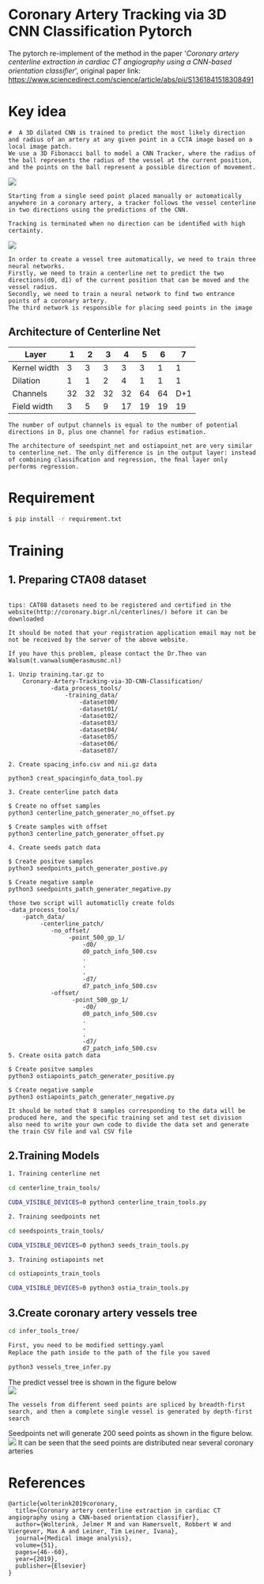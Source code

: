 # Coronary Artery Tracking via 3D CNN Classification Pytorch

The pytorch re-implement of the method in the paper '_Coronary artery centerline extraction in cardiac CT angiography using a CNN-based orientation classiﬁer_', original paper link: https://www.sciencedirect.com/science/article/abs/pii/S1361841518308491

# Key idea
```
#  A 3D dilated CNN is trained to predict the most likely direction and radius of an artery at any given point in a CCTA image based on a local image patch.
We use a 3D Fibonacci ball to model a CNN Tracker, where the radius of the ball represents the radius of the vessel at the current position, and the points on the ball represent a possible direction of movement.
```

![](./example_images/boll.jpg)

```
Starting from a single seed point placed manually or automatically anywhere in a coronary artery, a tracker follows the vessel centerline in two directions using the predictions of the CNN. 

Tracking is terminated when no direction can be identiﬁed with high certainty.
```
![](./example_images/cnn_tracker.png) 

```
In order to create a vessel tree automatically, we need to train three neural networks. 
Firstly, we need to train a centerline net to predict the two directions(d0, d1) of the current position that can be moved and the vessel radius. 
Secondly, we need to train a neural network to find two entrance points of a coronary artery. 
The third network is responsible for placing seed points in the image 
```
## Architecture of Centerline Net

|  Layer   | 1  | 2 |  3 | 4 | 5 | 6 | 7 |  
|  ----  | ----  | ---- | ---- | ---- | ---- | ---- | ---- |
| Kernel width  | 3 | 3 | 3 | 3 | 3 | 1 | 1 |
| Dilation  | 1 | 1 | 2 | 4 | 1 | 1 | 1 |
| Channels | 32 | 32 | 32 | 32 | 64 | 64 | D+1 |
| Field width | 3 | 5 | 9 | 17 | 19 | 19 | 19 |

```
The number of output channels is equal to the number of potential directions in D, plus one channel for radius estimation.

The architecture of seedspint_net and ostiapoint_net are very similar to centerline_net. The only difference is in the output layer: instead of combining classiﬁcation and regression, the ﬁnal layer only performs regression.
```

# Requirement
```bash
$ pip install -r requirement.txt
```
# Training

## 1. Preparing CTA08 dataset
``` 

tips: CAT08 datasets need to be registered and certified in the website(http://coronary.bigr.nl/centerlines/) before it can be downloaded

It should be noted that your registration application email may not be not be received by the server of the above website. 

If you have this problem, please contact the Dr.Theo van Walsum(t.vanwalsum@erasmusmc.nl)

1. Unzip training.tar.gz to 
    Coronary-Artery-Tracking-via-3D-CNN-Classification/
            -data_process_tools/
                -training_data/
                    -dataset00/
                    -dataset01/
                    -dataset02/
                    -dataset03/
                    -dataset04/
                    -dataset05/
                    -dataset06/
                    -dataset07/

2. Create spacing_info.csv and nii.gz data

python3 creat_spacinginfo_data_tool.py

3. Create centerline patch data      

$ Create no offset samples
python3 centerline_patch_generater_no_offset.py
     
$ Create samples with offset                         
python3 centerline_patch_generater_offset.py

4. Create seeds patch data         

$ Create positve samples
python3 seedpoints_patch_generater_postive.py     

$ Create negative sample    
python3 seedpoints_patch_generater_negative.py

those two script will automaticlly create folds
-data_process_tools/
    -patch_data/
         -centerline_patch/
            -no_offset/
                 -point_500_gp_1/
                     -d0/
                     d0_patch_info_500.csv 
                     .
                     .
                     .
                     -d7/
                     d7_patch_info_500.csv
            -offset/
                  -point_500_gp_1/
                     -d0/
                     d0_patch_info_500.csv
                     .
                     .
                     .
                     -d7/
                     d7_patch_info_500.csv
5. Create osita patch data

$ Create positve samples 
python3 ostiapoints_patch_generater_positive.py

$ Create negative sample    
python3 ostiapoints_patch_generater_negative.py

It should be noted that 8 samples corresponding to the data will be produced here, and the specific training set and test set division also need to write your own code to divide the data set and generate the train CSV file and val CSV file

```                                            
## 2.Training Models
```bash
1. Training centerline net

cd centerline_train_tools/

CUDA_VISIBLE_DEVICES=0 python3 centerline_train_tools.py

2. Training seedpoints net

cd seedspoints_train_tools/

CUDA_VISIBLE_DEVICES=0 python3 seeds_train_tools.py

3. Training ostiapoints net

cd ostiapoints_train_tools

CUDA_VISIBLE_DEVICES=0 python3 ostia_train_tools.py 
```
## 3.Create coronary artery vessels tree
```bash
cd infer_tools_tree/

First, you need to be modified settingy.yaml
Replace the path inside to the path of the file you saved

python3 vessels_tree_infer.py
```               
The predict vessel tree is shown in the figure below           
![](./example_images/vessels_tree.png)
```
The vessels from different seed points are spliced by breadth-first search, and then a complete single vessel is generated by depth-first search
```

Seedpoints net will generate 200 seed points as shown in the figure below. 
![](./example_images/seeds_points.jpg)
It can be seen that the seed points are distributed near several coronary arteries
# References

``` 
@article{wolterink2019coronary,
  title={Coronary artery centerline extraction in cardiac CT angiography using a CNN-based orientation classifier},
  author={Wolterink, Jelmer M and van Hamersvelt, Robbert W and Viergever, Max A and Leiner, Tim Leiner, Ivana},
  journal={Medical image analysis},
  volume={51},
  pages={46--60},
  year={2019},
  publisher={Elsevier}
}
```


